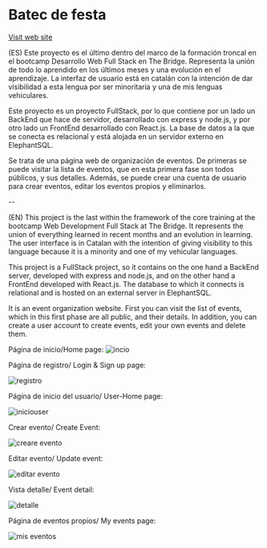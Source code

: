 # Batec de festa

[Visit web site](https://partypulse-ynvm.onrender.com/)

(ES) Este proyecto es el último dentro del marco de la formación troncal en el bootcamp Desarrollo Web Full Stack en The Bridge. Representa la unión de todo lo aprendido en los últimos meses y una evolución en el aprendizaje. La interfaz de usuario está en catalán con la intención de dar visibilidad a esta lengua por ser minoritaria y una de mis lenguas vehiculares.

Este proyecto es un proyecto FullStack, por lo que contiene por un lado un BackEnd que hace de servidor, desarrollado con express y node.js, y por otro lado un FrontEnd desarrollado con React.js. La base de datos a la que se conecta es relacional y está alojada en un servidor externo en ElephantSQL. 

Se trata de una página web de organización de eventos. De primeras se puede visitar la lista de eventos, que en esta primera fase son todos públicos, y sus detalles. Además, se puede crear una cuenta de usuario para crear eventos, editar los eventos propios y eliminarlos.

--

(EN) This project is the last within the framework of the core training at the bootcamp Web Development Full Stack at The Bridge. It represents the union of everything learned in recent months and an evolution in learning. The user interface is in Catalan with the intention of giving visibility to this language because it is a minority and one of my vehicular languages.

This project is a FullStack project, so it contains on the one hand a BackEnd server, developed with express and node.js, and on the other hand a FrontEnd developed with React.js. The database to which it connects is relational and is hosted on an external server in ElephantSQL.

It is an event organization website. First you can visit the list of events, which in this first phase are all public, and their details. In addition, you can create a user account to create events, edit your own events and delete them.


Página de inicio/Home page:
![incio](./client/public/capturasReadme/inicio.png) 


Página de registro/ Login & Sign up page:

![registro](./client/public/capturasReadme/registro.png) 


Página de inicio del usuario/ User-Home page:

![iniciouser](./client/public/capturasReadme/iniciouser.png) 


Crear evento/ Create Event:

![creare evento](./client/public/capturasReadme/crear.png) 


Editar evento/ Update event:

![editar evento](./client/public/capturasReadme/editar.png) 


Vista detalle/ Event detail:

![detalle](./client/public/capturasReadme/detalle.png) 


Página de eventos propios/ My events page:

![mis eventos](./client/public/capturasReadme/myevents.png) 
